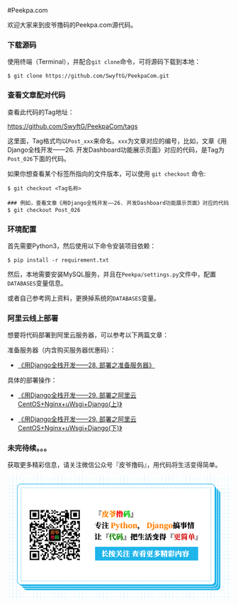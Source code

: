 #Peekpa.com

欢迎大家来到皮爷撸码的Peekpa.com源代码。

### 下载源码

使用终端（Terminal），并配合`git clone`命令，可将源码下载到本地：

```shell
$ git clone https://github.com/SwyftG/PeekpaCom.git
```

### 查看文章配对代码

查看此代码的Tag地址：

https://github.com/SwyftG/PeekpaCom/tags

这里面，Tag格式均以`Post_xxx`来命名。`xxx`为文章对应的编号，比如，文章《用Django全栈开发——26. 开发Dashboard功能展示页面》对应的代码，是Tag为`Post_026`下面的代码。

如果你想查看某个标签所指向的文件版本，可以使用 `git checkout` 命令:

```shell
$ git checkout <Tag名称>

### 例如，查看文章《用Django全栈开发——26. 开发Dashboard功能展示页面》对应的代码
$ git checkout Post_026
```

### 环境配置

首先需要Python3，然后使用以下命令安装项目依赖：

```shell
$ pip install -r requirement.txt
```

然后，本地需要安装MySQL服务，并且在`Peekpa/settings.py`文件中，配置`DATABASES`变量信息。

或者自己参考网上资料，更换掉系统的`DATABASES`变量。

### 阿里云线上部署

想要将代码部署到阿里云服务器，可以参考以下两篇文章：

准备服务器（内含购买服务器优惠码）：

- [《用Django全栈开发——28. 部署之准备服务器》](https://mp.weixin.qq.com/s?__biz=MzU3NDgzMTM4OA==&mid=2247484505&idx=1&sn=73b69a065de0662efb9b404f0b0900e8&chksm=fd2d2a2aca5aa33cd74d8bff98619c77eb23fc677e5b7b1f8f87857b13b8b57d0fd451c55542&token=1828688355&lang=zh_CN#rd)


具体的部署操作：

- [《用Django全栈开发——29. 部署之阿里云CentOS+Nginx+uWsgi+Django(上)》](https://mp.weixin.qq.com/s?__biz=MzU3NDgzMTM4OA==&mid=2247484560&idx=1&sn=26d3f0dcff62e89c58bb4ecb0b7e7272&chksm=fd2d2ae3ca5aa3f5117506a54580d3f06942866e79d51cf26cb76eb2f50a8422b9e331797659&token=1828688355&lang=zh_CN#rd)

- [《用Django全栈开发——29. 部署之阿里云CentOS+Nginx+uWsgi+Django(下)》](https://mp.weixin.qq.com/s?__biz=MzU3NDgzMTM4OA==&mid=2247484560&idx=2&sn=952a495a30827c9d581adf3490189592&chksm=fd2d2ae3ca5aa3f5a7134eb55b8ad9b4d850c825b39078e944b68d0bf5dd0efc23b808d304fd&token=1828688355&lang=zh_CN#rd)

### 未完待续。。。

获取更多精彩信息，请关注微信公众号『皮爷撸码』，用代码将生活变得简单。

![](https://raw.githubusercontent.com/SwyftG/PeekpaComPostImage/master/z001/011.png)

